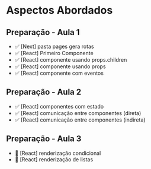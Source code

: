 # Aspectos Abordados

## Preparação - Aula 1

- ✅ [Next] pasta pages gera rotas
- ✅ [React] Primeiro Componente
- ✅ [React] componente usando props.children
- ✅ [React] componente usando props
- ✅ [React] componente com eventos

## Preparação - Aula 2

- ✅ [React] componentes com estado
- ✅ [React] comunicação entre componentes (direta)
- ✅ [React] comunicação entre componentes (indireta)

## Preparação - Aula 3

- 🛑 [React] renderização condicional
- 🛑 [React] renderização de listas
